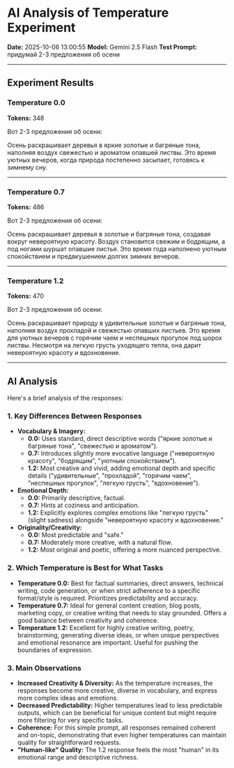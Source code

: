 # AI Analysis of Temperature Experiment

**Date:** 2025-10-06 13:00:55
**Model:** Gemini 2.5 Flash
**Test Prompt:** придумай 2-3 предложения об осени

---

## Experiment Results

### Temperature 0.0

**Tokens:** 348

Вот 2-3 предложения об осени:

Осень раскрашивает деревья в яркие золотые и багряные тона, наполняя воздух свежестью и ароматом опавшей листвы. Это время уютных вечеров, когда природа постепенно засыпает, готовясь к зимнему сну.

---

### Temperature 0.7

**Tokens:** 486

Вот 2-3 предложения об осени:

Осень раскрашивает деревья в золотые и багряные тона, создавая вокруг невероятную красоту. Воздух становится свежим и бодрящим, а под ногами шуршат опавшие листья. Это время года наполнено уютным спокойствием и предвкушением долгих зимних вечеров.

---

### Temperature 1.2

**Tokens:** 470

Вот 2-3 предложения об осени:

Осень раскрашивает природу в удивительные золотые и багряные тона, наполняя воздух прохладой и свежестью опавших листьев. Это время для уютных вечеров с горячим чаем и неспешных прогулок под шорох листвы. Несмотря на легкую грусть уходящего тепла, она дарит невероятную красоту и вдохновение.

---

## AI Analysis

Here's a brief analysis of the responses:

### 1. Key Differences Between Responses

*   **Vocabulary & Imagery:**
    *   **0.0:** Uses standard, direct descriptive words ("яркие золотые и багряные тона", "свежестью и ароматом").
    *   **0.7:** Introduces slightly more evocative language ("невероятную красоту", "бодрящим", "уютным спокойствием").
    *   **1.2:** Most creative and vivid, adding emotional depth and specific details ("удивительные", "прохладой", "горячим чаем", "неспешных прогулок", "легкую грусть", "вдохновение").
*   **Emotional Depth:**
    *   **0.0:** Primarily descriptive, factual.
    *   **0.7:** Hints at coziness and anticipation.
    *   **1.2:** Explicitly explores complex emotions like "легкую грусть" (slight sadness) alongside "невероятную красоту и вдохновение."
*   **Originality/Creativity:**
    *   **0.0:** Most predictable and "safe."
    *   **0.7:** Moderately more creative, with a natural flow.
    *   **1.2:** Most original and poetic, offering a more nuanced perspective.

### 2. Which Temperature is Best for What Tasks

*   **Temperature 0.0:** Best for factual summaries, direct answers, technical writing, code generation, or when strict adherence to a specific format/style is required. Prioritizes predictability and accuracy.
*   **Temperature 0.7:** Ideal for general content creation, blog posts, marketing copy, or creative writing that needs to stay grounded. Offers a good balance between creativity and coherence.
*   **Temperature 1.2:** Excellent for highly creative writing, poetry, brainstorming, generating diverse ideas, or when unique perspectives and emotional resonance are important. Useful for pushing the boundaries of expression.

### 3. Main Observations

*   **Increased Creativity & Diversity:** As the temperature increases, the responses become more creative, diverse in vocabulary, and express more complex ideas and emotions.
*   **Decreased Predictability:** Higher temperatures lead to less predictable outputs, which can be beneficial for unique content but might require more filtering for very specific tasks.
*   **Coherence:** For this simple prompt, all responses remained coherent and on-topic, demonstrating that even higher temperatures can maintain quality for straightforward requests.
*   **"Human-like" Quality:** The 1.2 response feels the most "human" in its emotional range and descriptive richness.
